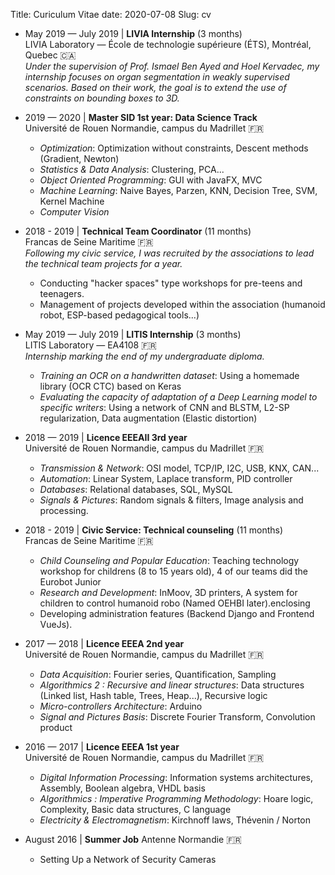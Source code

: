 Title: Curiculum Vitae
date: 2020-07-08
Slug: cv


* May 2019 — July 2019 | **LIVIA Internship** (3 months)  
    LIVIA Laboratory — École de technologie supérieure (ÉTS), Montréal, Quebec 🇨🇦  
    *Under the supervision of Prof. Ismael Ben Ayed and Hoel Kervadec, my internship focuses on organ segmentation in weakly supervised scenarios. Based on their work, the goal is to extend the use of constraints on bounding boxes to 3D.*

* 2019 — 2020 | **Master SID 1st year: Data Science Track**  
    Université de Rouen Normandie, campus du Madrillet 🇫🇷  
    * *Optimization*: Optimization without constraints, Descent methods (Gradient, Newton)
    * *Statistics & Data Analysis*: Clustering, PCA...
    * *Object Oriented Programming*: GUI with JavaFX, MVC
    * *Machine Learning*: Naive Bayes, Parzen, KNN, Decision Tree, SVM, Kernel Machine
    * *Computer Vision*

* 2018 - 2019 | **Technical Team Coordinator** (11 months)  
    Francas de Seine Maritime 🇫🇷  
    *Following my civic service, I was recruited by the associations to lead the technical team projects for a year.*
    * Conducting "hacker spaces" type workshops for pre-teens and teenagers.
    * Management of projects developed within the association (humanoid robot, ESP-based pedagogical tools...)
 
* May 2019 — July 2019 | **LITIS Internship** (3 months)  
    LITIS Laboratory — EA4108 🇫🇷  
    *Internship marking the end of my undergraduate diploma.*
    * *Training an OCR on a handwritten dataset*: Using a homemade library (OCR CTC) based on Keras
    * *Evaluating the capacity of adaptation of a Deep Learning model to specific writers*: Using a network of CNN and BLSTM, L2-SP regularization, Data augmentation (Elastic distortion)

* 2018 — 2019 | **Licence EEEAII 3rd year**  
    Université de Rouen Normandie, campus du Madrillet 🇫🇷  
    * *Transmission & Network*: OSI model, TCP/IP, I2C, USB, KNX, CAN...
    * *Automation*: Linear System, Laplace transform, PID controller
    * *Databases*: Relational databases, SQL, MySQL
    * *Signals & Pictures*: Random signals & filters, Image analysis and processing.
  
* 2018 - 2019 | **Civic Service: Technical counseling** (11 months)  
    Francas de Seine Maritime 🇫🇷  
    * *Child Counseling and Popular Education*: Teaching technology workshop for childrens (8 to 15 years old), 4 of our teams did the Eurobot Junior
    * *Research and Development*: InMoov, 3D printers, A system for children to control humanoid robo (Named OEHBI later).enclosing
    * Developing administration features (Backend Django and Frontend VueJs).

*  2017 — 2018 | **Licence EEEA 2nd year**  
    Université de Rouen Normandie, campus du Madrillet 🇫🇷  
    * *Data Acquisition*: Fourier series, Quantification, Sampling
    * *Algorithmics 2 : Recursive and linear structures*: Data structures (Linked list, Hash table, Trees, Heap...), Recursive logic
    * *Micro-controllers Architecture*: Arduino
    * *Signal and Pictures Basis*: Discrete Fourier Transform, Convolution product

* 2016 — 2017 | **Licence EEEA 1st year**  
    Université de Rouen Normandie, campus du Madrillet 🇫🇷  
    * *Digital Information Processing*: Information systems architectures, Assembly, Boolean algebra, VHDL basis
    * *Algorithmics : Imperative Programming Methodology*: Hoare logic, Complexity, Basic data structures, C language
    * *Electricity & Electromagnetism*: Kirchnoff laws, Thévenin / Norton

*  August 2016 | **Summer Job**
    Antenne Normandie 🇫🇷  
    * Setting Up a Network of Security Cameras